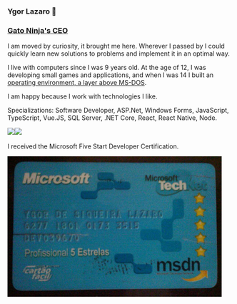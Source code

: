 ### Ygor Lazaro 👋
### [Gato Ninja's CEO](http://www.gatoninja.com.br)

I am moved by curiosity, it brought me here. Wherever I passed by I could quickly learn new solutions to problems and implement it in an optimal way. 

I live with computers since I was 9 years old. At the age of 12, I was developing small games and applications, and when I was 14 I built an [operating environment, a layer above MS-DOS](https://dev.azure.com/gatoninja/osb).

I am happy because I work with technologies I like.

Specializations: Software Developer, ASP.Net, Windows Forms, JavaScript, TypeScript, Vue.JS, SQL Server, .NET Core, React, React Native, Node. 

<img height="137px" src="https://github-readme-stats.vercel.app/api?username=ygorlazaro&hide_title=true&hide_border=true&show_icons=true&include_all_commits=true&line_height=21&bg_color=0,EC6C6C,FFD479,FFFC79,73FA79&theme=graywhite" /><!-- wi*quL3fcV --><img align="" height="137px" src="https://github-readme-stats.vercel.app/api/top-langs/?username=ygorlazaro&hide_title=true&hide_border=true&layout=compact&bg_color=0,73FA79,73FDFF,D783FF&theme=graywhite" />

I received the Microsoft Five Start Developer Certification.

![MSDN 5 Star Professional Card](https://github.com/ygorlazaro/ygorlazaro/blob/master/card.jpeg)

